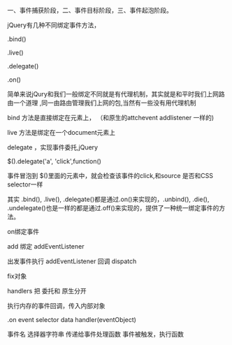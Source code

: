 一、事件捕获阶段，二、事件目标阶段，三、事件起泡阶段。


jQuery有几种不同绑定事件方法，


.bind()

.live()

.delegate()

.on()


简单来说jQury和我们一般绑定不同就是有代理机制，其实就是和平时我们上网路由一个道理
,同一由路由管理我们上网的包,当然有一些没有用代理机制


bind 方法是直接绑定在元素上，
    （和原生的attchevent addlistener 一样的)



live 方法是绑定在一个document元素上








delegate ，实现事件委托,jQuery 

$().delegate('a', 'click',function()


事件冒泡到 $()里面的元素中，就会检查该事件的click,和source 是否和CSS selector一样
 


其实 .bind(), .live(), .delegate()都是通过.on()来实现的，.unbind(), .die(), .undelegate()也是一样的都是通过.off()来实现的，提供了一种统一绑定事件的方法。


on绑定事件

add 绑定 addEventListener


出发事件执行 addEventListener 回调  dispatch

fix对象


handlers 把 委托和 原生分开


执行内存的事件回调，传入内部对象


.on event selector data handler(eventObject)

事件名
选择器字符串
传递给事件处理函数
事件被触发，执行函数